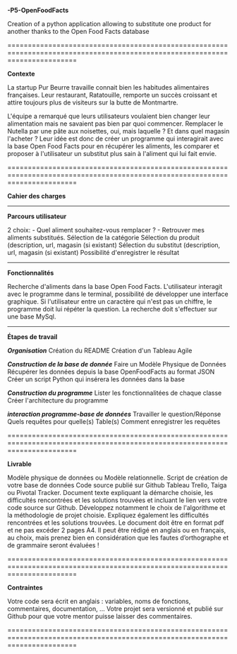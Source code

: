 **-P5-OpenFoodFacts**

Creation of a python application allowing to substitute one product for another thanks to the Open Food Facts database

=============================================================================================================================

**Contexte**

La startup Pur Beurre travaille connait bien les habitudes alimentaires françaises. Leur restaurant, Ratatouille, remporte un succès croissant et attire toujours plus de visiteurs sur la butte de Montmartre.

L'équipe a remarqué que leurs utilisateurs voulaient bien changer leur alimentation mais ne savaient pas bien par quoi commencer. Remplacer le Nutella par une pâte aux noisettes, oui, mais laquelle ? Et dans quel magasin l'acheter ? Leur idée est donc de créer un programme qui interagirait avec la base Open Food Facts pour en récupérer les aliments, les comparer et proposer à l'utilisateur un substitut plus sain à l'aliment qui lui fait envie.

=============================================================================================================================

**Cahier des charges**

-----------------------------------------------------------------------------------------------------------------------------

**Parcours utilisateur**

2 choix:  - Quel aliment souhaitez-vous remplacer ?
          - Retrouver mes aliments substitués.
Sélection de la catégorie
Sélection du produit (description, url, magasin (si existant)
Sélection du substitut (description, url, magasin (si existant)
Possibilité d'enregistrer le résultat

-----------------------------------------------------------------------------------------------------------------------------

**Fonctionnalités**

Recherche d'aliments dans la base Open Food Facts.
L'utilisateur interagit avec le programme dans le terminal, possibilité de développer une interface graphique.
Si l'utilisateur entre un caractère qui n'est pas un chiffre, le programme doit lui répéter la question.
La recherche doit s'effectuer sur une base MySql.

-----------------------------------------------------------------------------------------------------------------------------

**Étapes de travail**

***Organisation***
Création du README
Création d'un Tableau Agile

***Construction de la base de donnée***
Faire un Modèle Physique de Données
Récupérer les données depuis la base OpenFoodFacts au format JSON
Créer un script Python qui insérera les données dans la base

***Construction du programme***
Lister les fonctionnalitées de chaque classe
Créer l'architecture du programme

***interaction programme-base de données***
Travailler le question/Réponse
Quels requêtes pour quelle(s) Table(s)
Comment enregistrer les requêtes

=============================================================================================================================

**Livrable**

Modèle physique de données ou Modèle relationnelle.
Script de création de votre base de données
Code source publié sur Github
Tableau Trello, Taiga ou Pivotal Tracker.
Document texte expliquant la démarche choisie, les difficultés rencontrées et les solutions trouvées et incluant le lien vers votre code source sur Github. Développez notamment le choix de l'algorithme et la méthodologie de projet choisie. Expliquez également les difficultés rencontrées et les solutions trouvées. Le document doit être en format pdf et ne pas excéder 2 pages A4. Il peut être rédigé en anglais ou en français, au choix, mais prenez bien en considération que les fautes d’orthographe et de grammaire seront évaluées !

=============================================================================================================================

**Contraintes**

 Votre code sera écrit en anglais : variables, noms de fonctions, commentaires, documentation, ...
 Votre projet sera versionné et publié sur Github pour que votre mentor puisse laisser des commentaires.
 
=============================================================================================================================
